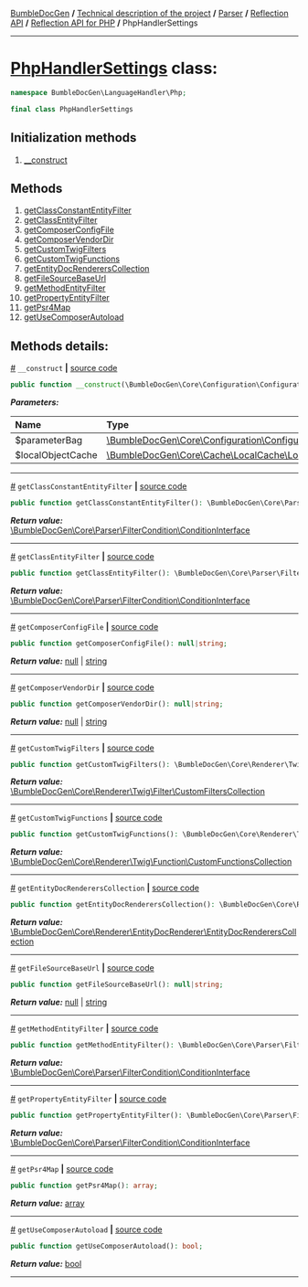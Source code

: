 [BumbleDocGen](/docs/README.md) **/**
[Technical description of the project](/docs/tech/readme.md) **/**
[Parser](/docs/tech/02_parser/readme.md) **/**
[Reflection API](/docs/tech/02_parser/reflectionApi/readme.md) **/**
[Reflection API for PHP](/docs/tech/02_parser/reflectionApi/php/readme.md) **/**
PhpHandlerSettings

---


# [PhpHandlerSettings](https://github.com/bumble-tech/bumble-doc-gen/blob/master/src/LanguageHandler/Php/PhpHandlerSettings.php#L21) class:

```php
namespace BumbleDocGen\LanguageHandler\Php;

final class PhpHandlerSettings
```

## Initialization methods

1. [__construct](#m-construct) 
## Methods

1. [getClassConstantEntityFilter](#mgetclassconstantentityfilter) 
1. [getClassEntityFilter](#mgetclassentityfilter) 
1. [getComposerConfigFile](#mgetcomposerconfigfile) 
1. [getComposerVendorDir](#mgetcomposervendordir) 
1. [getCustomTwigFilters](#mgetcustomtwigfilters) 
1. [getCustomTwigFunctions](#mgetcustomtwigfunctions) 
1. [getEntityDocRenderersCollection](#mgetentitydocrendererscollection) 
1. [getFileSourceBaseUrl](#mgetfilesourcebaseurl) 
1. [getMethodEntityFilter](#mgetmethodentityfilter) 
1. [getPropertyEntityFilter](#mgetpropertyentityfilter) 
1. [getPsr4Map](#mgetpsr4map) 
1. [getUseComposerAutoload](#mgetusecomposerautoload) 

## Methods details:

<a name="m-construct" href="#m-construct">#</a> `__construct`  **|** [source code](https://github.com/bumble-tech/bumble-doc-gen/blob/master/src/LanguageHandler/Php/PhpHandlerSettings.php#L26)
```php
public function __construct(\BumbleDocGen\Core\Configuration\ConfigurationParameterBag $parameterBag, \BumbleDocGen\Core\Cache\LocalCache\LocalObjectCache $localObjectCache);
```

***Parameters:***

| Name | Type | Description |
|:-|:-|:-|
$parameterBag | [\BumbleDocGen\Core\Configuration\ConfigurationParameterBag](https://github.com/bumble-tech/bumble-doc-gen/blob/master/src/Core/Configuration/ConfigurationParameterBag.php) | - |
$localObjectCache | [\BumbleDocGen\Core\Cache\LocalCache\LocalObjectCache](https://github.com/bumble-tech/bumble-doc-gen/blob/master/src/Core/Cache/LocalCache/LocalObjectCache.php) | - |

---

<a name="mgetclassconstantentityfilter" href="#mgetclassconstantentityfilter">#</a> `getClassConstantEntityFilter`  **|** [source code](https://github.com/bumble-tech/bumble-doc-gen/blob/master/src/LanguageHandler/Php/PhpHandlerSettings.php#L63)
```php
public function getClassConstantEntityFilter(): \BumbleDocGen\Core\Parser\FilterCondition\ConditionInterface;
```

***Return value:*** [\BumbleDocGen\Core\Parser\FilterCondition\ConditionInterface](https://github.com/bumble-tech/bumble-doc-gen/blob/master/src/Core/Parser/FilterCondition/ConditionInterface.php)

---

<a name="mgetclassentityfilter" href="#mgetclassentityfilter">#</a> `getClassEntityFilter`  **|** [source code](https://github.com/bumble-tech/bumble-doc-gen/blob/master/src/LanguageHandler/Php/PhpHandlerSettings.php#L43)
```php
public function getClassEntityFilter(): \BumbleDocGen\Core\Parser\FilterCondition\ConditionInterface;
```

***Return value:*** [\BumbleDocGen\Core\Parser\FilterCondition\ConditionInterface](https://github.com/bumble-tech/bumble-doc-gen/blob/master/src/Core/Parser/FilterCondition/ConditionInterface.php)

---

<a name="mgetcomposerconfigfile" href="#mgetcomposerconfigfile">#</a> `getComposerConfigFile`  **|** [source code](https://github.com/bumble-tech/bumble-doc-gen/blob/master/src/LanguageHandler/Php/PhpHandlerSettings.php#L176)
```php
public function getComposerConfigFile(): null|string;
```

***Return value:*** [null](https://www.php.net/manual/en/language.types.null.php) | [string](https://www.php.net/manual/en/language.types.string.php)

---

<a name="mgetcomposervendordir" href="#mgetcomposervendordir">#</a> `getComposerVendorDir`  **|** [source code](https://github.com/bumble-tech/bumble-doc-gen/blob/master/src/LanguageHandler/Php/PhpHandlerSettings.php#L193)
```php
public function getComposerVendorDir(): null|string;
```

***Return value:*** [null](https://www.php.net/manual/en/language.types.null.php) | [string](https://www.php.net/manual/en/language.types.string.php)

---

<a name="mgetcustomtwigfilters" href="#mgetcustomtwigfilters">#</a> `getCustomTwigFilters`  **|** [source code](https://github.com/bumble-tech/bumble-doc-gen/blob/master/src/LanguageHandler/Php/PhpHandlerSettings.php#L250)
```php
public function getCustomTwigFilters(): \BumbleDocGen\Core\Renderer\Twig\Filter\CustomFiltersCollection;
```

***Return value:*** [\BumbleDocGen\Core\Renderer\Twig\Filter\CustomFiltersCollection](https://github.com/bumble-tech/bumble-doc-gen/blob/master/src/Core/Renderer/Twig/Filter/CustomFiltersCollection.php)

---

<a name="mgetcustomtwigfunctions" href="#mgetcustomtwigfunctions">#</a> `getCustomTwigFunctions`  **|** [source code](https://github.com/bumble-tech/bumble-doc-gen/blob/master/src/LanguageHandler/Php/PhpHandlerSettings.php#L227)
```php
public function getCustomTwigFunctions(): \BumbleDocGen\Core\Renderer\Twig\Function\CustomFunctionsCollection;
```

***Return value:*** [\BumbleDocGen\Core\Renderer\Twig\Function\CustomFunctionsCollection](https://github.com/bumble-tech/bumble-doc-gen/blob/master/src/Core/Renderer/Twig/Function/CustomFunctionsCollection.php)

---

<a name="mgetentitydocrendererscollection" href="#mgetentitydocrendererscollection">#</a> `getEntityDocRenderersCollection`  **|** [source code](https://github.com/bumble-tech/bumble-doc-gen/blob/master/src/LanguageHandler/Php/PhpHandlerSettings.php#L123)
```php
public function getEntityDocRenderersCollection(): \BumbleDocGen\Core\Renderer\EntityDocRenderer\EntityDocRenderersCollection;
```

***Return value:*** [\BumbleDocGen\Core\Renderer\EntityDocRenderer\EntityDocRenderersCollection](https://github.com/bumble-tech/bumble-doc-gen/blob/master/src/Core/Renderer/EntityDocRenderer/EntityDocRenderersCollection.php)

---

<a name="mgetfilesourcebaseurl" href="#mgetfilesourcebaseurl">#</a> `getFileSourceBaseUrl`  **|** [source code](https://github.com/bumble-tech/bumble-doc-gen/blob/master/src/LanguageHandler/Php/PhpHandlerSettings.php#L144)
```php
public function getFileSourceBaseUrl(): null|string;
```

***Return value:*** [null](https://www.php.net/manual/en/language.types.null.php) | [string](https://www.php.net/manual/en/language.types.string.php)

---

<a name="mgetmethodentityfilter" href="#mgetmethodentityfilter">#</a> `getMethodEntityFilter`  **|** [source code](https://github.com/bumble-tech/bumble-doc-gen/blob/master/src/LanguageHandler/Php/PhpHandlerSettings.php#L83)
```php
public function getMethodEntityFilter(): \BumbleDocGen\Core\Parser\FilterCondition\ConditionInterface;
```

***Return value:*** [\BumbleDocGen\Core\Parser\FilterCondition\ConditionInterface](https://github.com/bumble-tech/bumble-doc-gen/blob/master/src/Core/Parser/FilterCondition/ConditionInterface.php)

---

<a name="mgetpropertyentityfilter" href="#mgetpropertyentityfilter">#</a> `getPropertyEntityFilter`  **|** [source code](https://github.com/bumble-tech/bumble-doc-gen/blob/master/src/LanguageHandler/Php/PhpHandlerSettings.php#L103)
```php
public function getPropertyEntityFilter(): \BumbleDocGen\Core\Parser\FilterCondition\ConditionInterface;
```

***Return value:*** [\BumbleDocGen\Core\Parser\FilterCondition\ConditionInterface](https://github.com/bumble-tech/bumble-doc-gen/blob/master/src/Core/Parser/FilterCondition/ConditionInterface.php)

---

<a name="mgetpsr4map" href="#mgetpsr4map">#</a> `getPsr4Map`  **|** [source code](https://github.com/bumble-tech/bumble-doc-gen/blob/master/src/LanguageHandler/Php/PhpHandlerSettings.php#L209)
```php
public function getPsr4Map(): array;
```

***Return value:*** [array](https://www.php.net/manual/en/language.types.array.php)

---

<a name="mgetusecomposerautoload" href="#mgetusecomposerautoload">#</a> `getUseComposerAutoload`  **|** [source code](https://github.com/bumble-tech/bumble-doc-gen/blob/master/src/LanguageHandler/Php/PhpHandlerSettings.php#L160)
```php
public function getUseComposerAutoload(): bool;
```

***Return value:*** [bool](https://www.php.net/manual/en/language.types.boolean.php)

---
